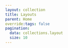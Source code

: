 ```yaml
---
layout: collection
title: Layouts
parent: Home
override:tags: false
pagination:
  data: collections.layout
  size: 10
---
```

